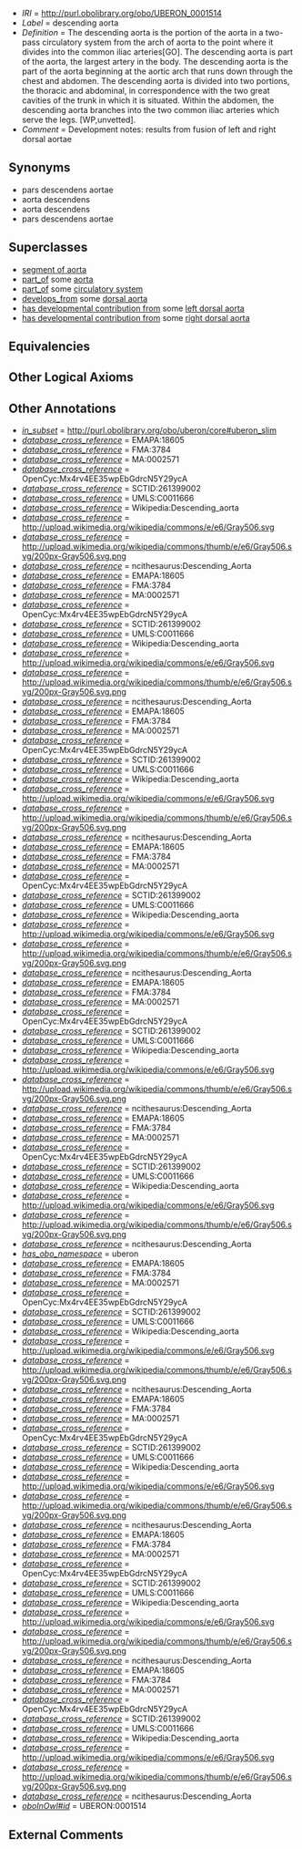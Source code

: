  * *IRI* = http://purl.obolibrary.org/obo/UBERON_0001514
 * *Label* = descending aorta
 * *Definition* = The descending aorta is the portion of the aorta in a two-pass circulatory system from the arch of aorta to the point where it divides into the common iliac arteries[GO]. The descending aorta is part of the aorta, the largest artery in the body. The descending aorta is the part of the aorta beginning at the aortic arch that runs down through the chest and abdomen. The descending aorta is divided into two portions, the thoracic and abdominal, in correspondence with the two great cavities of the trunk in which it is situated. Within the abdomen, the descending aorta branches into the two common iliac arteries which serve the legs. [WP,unvetted].
 * *Comment* = Development notes: results from fusion of left and right dorsal aortae

## Synonyms

 * pars descendens aortae
 * aorta descendens
 * aorta descendens
 * pars descendens aortae

## Superclasses

 * [segment of aorta](../../UBERON/00/UBERON_0005800.md)
 * [part_of](../../BFO/50/BFO_0000050.md) some [aorta](../../UBERON/47/UBERON_0000947.md)
 * [part_of](../../BFO/50/BFO_0000050.md) some [circulatory system](../../UBERON/09/UBERON_0001009.md)
 * [develops_from](../../RO/02/RO_0002202.md) some [dorsal aorta](../../UBERON/05/UBERON_0005805.md)
 * [has developmental contribution from](../../RO/54/RO_0002254.md) some [left dorsal aorta](../../UBERON/13/UBERON_0005613.md)
 * [has developmental contribution from](../../RO/54/RO_0002254.md) some [right dorsal aorta](../../UBERON/22/UBERON_0005622.md)

## Equivalencies


## Other Logical Axioms


## Other Annotations

 * *[in_subset](../../et/oboInOwl#inSubset.md)* = http://purl.obolibrary.org/obo/uberon/core#uberon_slim
 * *[database_cross_reference](../../ef/oboInOwl#hasDbXref.md)* = EMAPA:18605
 * *[database_cross_reference](../../ef/oboInOwl#hasDbXref.md)* = FMA:3784
 * *[database_cross_reference](../../ef/oboInOwl#hasDbXref.md)* = MA:0002571
 * *[database_cross_reference](../../ef/oboInOwl#hasDbXref.md)* = OpenCyc:Mx4rv4EE35wpEbGdrcN5Y29ycA
 * *[database_cross_reference](../../ef/oboInOwl#hasDbXref.md)* = SCTID:261399002
 * *[database_cross_reference](../../ef/oboInOwl#hasDbXref.md)* = UMLS:C0011666
 * *[database_cross_reference](../../ef/oboInOwl#hasDbXref.md)* = Wikipedia:Descending_aorta
 * *[database_cross_reference](../../ef/oboInOwl#hasDbXref.md)* = http://upload.wikimedia.org/wikipedia/commons/e/e6/Gray506.svg
 * *[database_cross_reference](../../ef/oboInOwl#hasDbXref.md)* = http://upload.wikimedia.org/wikipedia/commons/thumb/e/e6/Gray506.svg/200px-Gray506.svg.png
 * *[database_cross_reference](../../ef/oboInOwl#hasDbXref.md)* = ncithesaurus:Descending_Aorta
 * *[database_cross_reference](../../ef/oboInOwl#hasDbXref.md)* = EMAPA:18605
 * *[database_cross_reference](../../ef/oboInOwl#hasDbXref.md)* = FMA:3784
 * *[database_cross_reference](../../ef/oboInOwl#hasDbXref.md)* = MA:0002571
 * *[database_cross_reference](../../ef/oboInOwl#hasDbXref.md)* = OpenCyc:Mx4rv4EE35wpEbGdrcN5Y29ycA
 * *[database_cross_reference](../../ef/oboInOwl#hasDbXref.md)* = SCTID:261399002
 * *[database_cross_reference](../../ef/oboInOwl#hasDbXref.md)* = UMLS:C0011666
 * *[database_cross_reference](../../ef/oboInOwl#hasDbXref.md)* = Wikipedia:Descending_aorta
 * *[database_cross_reference](../../ef/oboInOwl#hasDbXref.md)* = http://upload.wikimedia.org/wikipedia/commons/e/e6/Gray506.svg
 * *[database_cross_reference](../../ef/oboInOwl#hasDbXref.md)* = http://upload.wikimedia.org/wikipedia/commons/thumb/e/e6/Gray506.svg/200px-Gray506.svg.png
 * *[database_cross_reference](../../ef/oboInOwl#hasDbXref.md)* = ncithesaurus:Descending_Aorta
 * *[database_cross_reference](../../ef/oboInOwl#hasDbXref.md)* = EMAPA:18605
 * *[database_cross_reference](../../ef/oboInOwl#hasDbXref.md)* = FMA:3784
 * *[database_cross_reference](../../ef/oboInOwl#hasDbXref.md)* = MA:0002571
 * *[database_cross_reference](../../ef/oboInOwl#hasDbXref.md)* = OpenCyc:Mx4rv4EE35wpEbGdrcN5Y29ycA
 * *[database_cross_reference](../../ef/oboInOwl#hasDbXref.md)* = SCTID:261399002
 * *[database_cross_reference](../../ef/oboInOwl#hasDbXref.md)* = UMLS:C0011666
 * *[database_cross_reference](../../ef/oboInOwl#hasDbXref.md)* = Wikipedia:Descending_aorta
 * *[database_cross_reference](../../ef/oboInOwl#hasDbXref.md)* = http://upload.wikimedia.org/wikipedia/commons/e/e6/Gray506.svg
 * *[database_cross_reference](../../ef/oboInOwl#hasDbXref.md)* = http://upload.wikimedia.org/wikipedia/commons/thumb/e/e6/Gray506.svg/200px-Gray506.svg.png
 * *[database_cross_reference](../../ef/oboInOwl#hasDbXref.md)* = ncithesaurus:Descending_Aorta
 * *[database_cross_reference](../../ef/oboInOwl#hasDbXref.md)* = EMAPA:18605
 * *[database_cross_reference](../../ef/oboInOwl#hasDbXref.md)* = FMA:3784
 * *[database_cross_reference](../../ef/oboInOwl#hasDbXref.md)* = MA:0002571
 * *[database_cross_reference](../../ef/oboInOwl#hasDbXref.md)* = OpenCyc:Mx4rv4EE35wpEbGdrcN5Y29ycA
 * *[database_cross_reference](../../ef/oboInOwl#hasDbXref.md)* = SCTID:261399002
 * *[database_cross_reference](../../ef/oboInOwl#hasDbXref.md)* = UMLS:C0011666
 * *[database_cross_reference](../../ef/oboInOwl#hasDbXref.md)* = Wikipedia:Descending_aorta
 * *[database_cross_reference](../../ef/oboInOwl#hasDbXref.md)* = http://upload.wikimedia.org/wikipedia/commons/e/e6/Gray506.svg
 * *[database_cross_reference](../../ef/oboInOwl#hasDbXref.md)* = http://upload.wikimedia.org/wikipedia/commons/thumb/e/e6/Gray506.svg/200px-Gray506.svg.png
 * *[database_cross_reference](../../ef/oboInOwl#hasDbXref.md)* = ncithesaurus:Descending_Aorta
 * *[database_cross_reference](../../ef/oboInOwl#hasDbXref.md)* = EMAPA:18605
 * *[database_cross_reference](../../ef/oboInOwl#hasDbXref.md)* = FMA:3784
 * *[database_cross_reference](../../ef/oboInOwl#hasDbXref.md)* = MA:0002571
 * *[database_cross_reference](../../ef/oboInOwl#hasDbXref.md)* = OpenCyc:Mx4rv4EE35wpEbGdrcN5Y29ycA
 * *[database_cross_reference](../../ef/oboInOwl#hasDbXref.md)* = SCTID:261399002
 * *[database_cross_reference](../../ef/oboInOwl#hasDbXref.md)* = UMLS:C0011666
 * *[database_cross_reference](../../ef/oboInOwl#hasDbXref.md)* = Wikipedia:Descending_aorta
 * *[database_cross_reference](../../ef/oboInOwl#hasDbXref.md)* = http://upload.wikimedia.org/wikipedia/commons/e/e6/Gray506.svg
 * *[database_cross_reference](../../ef/oboInOwl#hasDbXref.md)* = http://upload.wikimedia.org/wikipedia/commons/thumb/e/e6/Gray506.svg/200px-Gray506.svg.png
 * *[database_cross_reference](../../ef/oboInOwl#hasDbXref.md)* = ncithesaurus:Descending_Aorta
 * *[database_cross_reference](../../ef/oboInOwl#hasDbXref.md)* = EMAPA:18605
 * *[database_cross_reference](../../ef/oboInOwl#hasDbXref.md)* = FMA:3784
 * *[database_cross_reference](../../ef/oboInOwl#hasDbXref.md)* = MA:0002571
 * *[database_cross_reference](../../ef/oboInOwl#hasDbXref.md)* = OpenCyc:Mx4rv4EE35wpEbGdrcN5Y29ycA
 * *[database_cross_reference](../../ef/oboInOwl#hasDbXref.md)* = SCTID:261399002
 * *[database_cross_reference](../../ef/oboInOwl#hasDbXref.md)* = UMLS:C0011666
 * *[database_cross_reference](../../ef/oboInOwl#hasDbXref.md)* = Wikipedia:Descending_aorta
 * *[database_cross_reference](../../ef/oboInOwl#hasDbXref.md)* = http://upload.wikimedia.org/wikipedia/commons/e/e6/Gray506.svg
 * *[database_cross_reference](../../ef/oboInOwl#hasDbXref.md)* = http://upload.wikimedia.org/wikipedia/commons/thumb/e/e6/Gray506.svg/200px-Gray506.svg.png
 * *[database_cross_reference](../../ef/oboInOwl#hasDbXref.md)* = ncithesaurus:Descending_Aorta
 * *[has_obo_namespace](../../ce/oboInOwl#hasOBONamespace.md)* = uberon
 * *[database_cross_reference](../../ef/oboInOwl#hasDbXref.md)* = EMAPA:18605
 * *[database_cross_reference](../../ef/oboInOwl#hasDbXref.md)* = FMA:3784
 * *[database_cross_reference](../../ef/oboInOwl#hasDbXref.md)* = MA:0002571
 * *[database_cross_reference](../../ef/oboInOwl#hasDbXref.md)* = OpenCyc:Mx4rv4EE35wpEbGdrcN5Y29ycA
 * *[database_cross_reference](../../ef/oboInOwl#hasDbXref.md)* = SCTID:261399002
 * *[database_cross_reference](../../ef/oboInOwl#hasDbXref.md)* = UMLS:C0011666
 * *[database_cross_reference](../../ef/oboInOwl#hasDbXref.md)* = Wikipedia:Descending_aorta
 * *[database_cross_reference](../../ef/oboInOwl#hasDbXref.md)* = http://upload.wikimedia.org/wikipedia/commons/e/e6/Gray506.svg
 * *[database_cross_reference](../../ef/oboInOwl#hasDbXref.md)* = http://upload.wikimedia.org/wikipedia/commons/thumb/e/e6/Gray506.svg/200px-Gray506.svg.png
 * *[database_cross_reference](../../ef/oboInOwl#hasDbXref.md)* = ncithesaurus:Descending_Aorta
 * *[database_cross_reference](../../ef/oboInOwl#hasDbXref.md)* = EMAPA:18605
 * *[database_cross_reference](../../ef/oboInOwl#hasDbXref.md)* = FMA:3784
 * *[database_cross_reference](../../ef/oboInOwl#hasDbXref.md)* = MA:0002571
 * *[database_cross_reference](../../ef/oboInOwl#hasDbXref.md)* = OpenCyc:Mx4rv4EE35wpEbGdrcN5Y29ycA
 * *[database_cross_reference](../../ef/oboInOwl#hasDbXref.md)* = SCTID:261399002
 * *[database_cross_reference](../../ef/oboInOwl#hasDbXref.md)* = UMLS:C0011666
 * *[database_cross_reference](../../ef/oboInOwl#hasDbXref.md)* = Wikipedia:Descending_aorta
 * *[database_cross_reference](../../ef/oboInOwl#hasDbXref.md)* = http://upload.wikimedia.org/wikipedia/commons/e/e6/Gray506.svg
 * *[database_cross_reference](../../ef/oboInOwl#hasDbXref.md)* = http://upload.wikimedia.org/wikipedia/commons/thumb/e/e6/Gray506.svg/200px-Gray506.svg.png
 * *[database_cross_reference](../../ef/oboInOwl#hasDbXref.md)* = ncithesaurus:Descending_Aorta
 * *[database_cross_reference](../../ef/oboInOwl#hasDbXref.md)* = EMAPA:18605
 * *[database_cross_reference](../../ef/oboInOwl#hasDbXref.md)* = FMA:3784
 * *[database_cross_reference](../../ef/oboInOwl#hasDbXref.md)* = MA:0002571
 * *[database_cross_reference](../../ef/oboInOwl#hasDbXref.md)* = OpenCyc:Mx4rv4EE35wpEbGdrcN5Y29ycA
 * *[database_cross_reference](../../ef/oboInOwl#hasDbXref.md)* = SCTID:261399002
 * *[database_cross_reference](../../ef/oboInOwl#hasDbXref.md)* = UMLS:C0011666
 * *[database_cross_reference](../../ef/oboInOwl#hasDbXref.md)* = Wikipedia:Descending_aorta
 * *[database_cross_reference](../../ef/oboInOwl#hasDbXref.md)* = http://upload.wikimedia.org/wikipedia/commons/e/e6/Gray506.svg
 * *[database_cross_reference](../../ef/oboInOwl#hasDbXref.md)* = http://upload.wikimedia.org/wikipedia/commons/thumb/e/e6/Gray506.svg/200px-Gray506.svg.png
 * *[database_cross_reference](../../ef/oboInOwl#hasDbXref.md)* = ncithesaurus:Descending_Aorta
 * *[database_cross_reference](../../ef/oboInOwl#hasDbXref.md)* = EMAPA:18605
 * *[database_cross_reference](../../ef/oboInOwl#hasDbXref.md)* = FMA:3784
 * *[database_cross_reference](../../ef/oboInOwl#hasDbXref.md)* = MA:0002571
 * *[database_cross_reference](../../ef/oboInOwl#hasDbXref.md)* = OpenCyc:Mx4rv4EE35wpEbGdrcN5Y29ycA
 * *[database_cross_reference](../../ef/oboInOwl#hasDbXref.md)* = SCTID:261399002
 * *[database_cross_reference](../../ef/oboInOwl#hasDbXref.md)* = UMLS:C0011666
 * *[database_cross_reference](../../ef/oboInOwl#hasDbXref.md)* = Wikipedia:Descending_aorta
 * *[database_cross_reference](../../ef/oboInOwl#hasDbXref.md)* = http://upload.wikimedia.org/wikipedia/commons/e/e6/Gray506.svg
 * *[database_cross_reference](../../ef/oboInOwl#hasDbXref.md)* = http://upload.wikimedia.org/wikipedia/commons/thumb/e/e6/Gray506.svg/200px-Gray506.svg.png
 * *[database_cross_reference](../../ef/oboInOwl#hasDbXref.md)* = ncithesaurus:Descending_Aorta
 * *[oboInOwl#id](../../id/oboInOwl#id.md)* = UBERON:0001514

## External Comments

